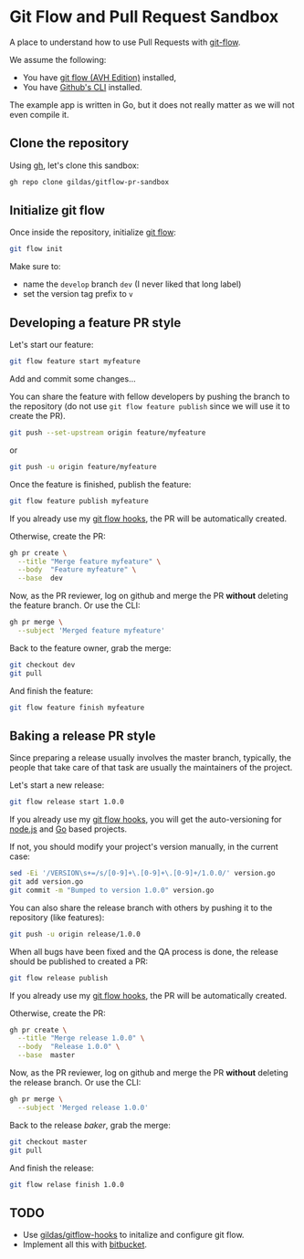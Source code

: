 # Git Flow and Pull Request Sandbox

A place to understand how to use Pull Requests with [git-flow](https://github.com/petervanderdoes/gitflow-avh).

We assume the following:

- You have [git flow (AVH Edition)](https://github.com/petervanderdoes/gitflow-avh) installed,
- You have [Github's CLI](https://cli.github.com) installed.

The example app is written in Go, but it does not really matter as we will not even compile it.

## Clone the repository

Using [gh](https://cli.github.com), let's clone this sandbox:

```sh
gh repo clone gildas/gitflow-pr-sandbox
```

## Initialize git flow

Once inside the repository, initialize [git flow](https://github.com/petervanderdoes/gitflow-avh):

```sh
git flow init
```

Make sure to:

- name the `develop` branch `dev` (I never liked that long label)
- set the version tag prefix to `v`

## Developing a feature PR style

Let's start our feature:

```sh
git flow feature start myfeature
```

Add and commit some changes...

You can share the feature with fellow developers by pushing the branch to the repository (do not use `git flow feature publish` since we will use it to create the PR).

```sh
git push --set-upstream origin feature/myfeature
```

or

```sh
git push -u origin feature/myfeature
```

Once the feature is finished, publish the feature:

```sh
git flow feature publish myfeature
```

If you already use my [git flow hooks](https://github.com/gildas/gitflow-hooks), the PR will be automatically created.

Otherwise, create the PR:

```sh
gh pr create \
  --title "Merge feature myfeature" \
  --body  "Feature myfeature" \
  --base  dev
```

Now, as the PR reviewer, log on github and merge the PR **without** deleting the feature branch. Or use the CLI:

```sh
gh pr merge \
  --subject 'Merged feature myfeature'
```

Back to the feature owner, grab the merge:

```sh
git checkout dev
git pull
```

And finish the feature:

```sh
git flow feature finish myfeature
```

## Baking a release PR style

Since preparing a release usually involves the master branch, typically, the people that take care of that task are usually the maintainers of the project.

Let's start a new release:

```sh
git flow release start 1.0.0
```

If you already use my [git flow hooks](https://github.com/gildas/gitflow-hooks), you will get the auto-versioning for [node.js](https://nodejs.org) and [Go](https://go.dev) based projects.

If not, you should modify your project's version manually, in the current case:

```sh
sed -Ei '/VERSION\s+=/s/[0-9]+\.[0-9]+\.[0-9]+/1.0.0/' version.go
git add version.go
git commit -m "Bumped to version 1.0.0" version.go
```

You can also share the release branch with others by pushing it to the repository (like features):

```sh
git push -u origin release/1.0.0
```

When all bugs have been fixed and the QA process is done, the release should be published to created a PR:

```sh
git flow release publish
```

If you already use my [git flow hooks](https://github.com/gildas/gitflow-hooks), the PR will be automatically created.

Otherwise, create the PR:

```sh
gh pr create \
  --title "Merge release 1.0.0" \
  --body  "Release 1.0.0" \
  --base  master
```

Now, as the PR reviewer, log on github and merge the PR **without** deleting the release branch. Or use the CLI:

```sh
gh pr merge \
  --subject 'Merged release 1.0.0'
```

Back to the release _baker_, grab the merge:
```sh
git checkout master
git pull
```

And finish the release:
```sh
git flow relase finish 1.0.0
```

## TODO

- Use [gildas/gitflow-hooks](https://github.com/gildas/gitflow-hooks) to initalize and configure git flow.
- Implement all this with [bitbucket](https://bitbucket.org).
